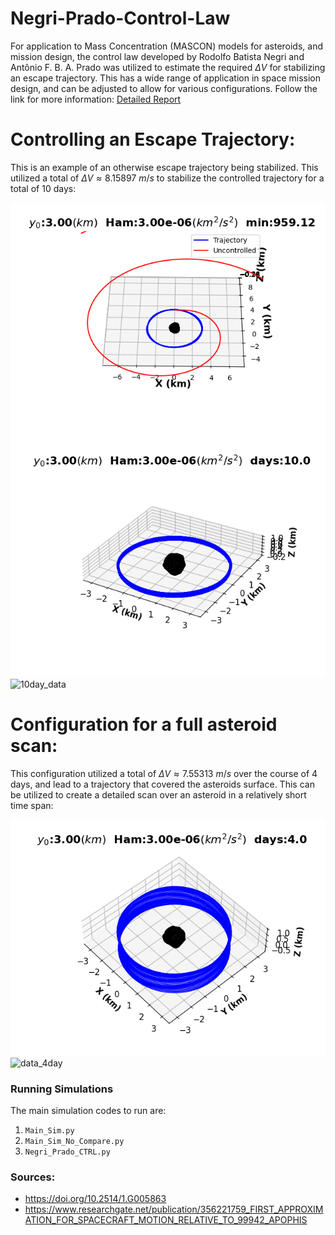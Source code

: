 # Negri-Prado-Control-Law

For application to Mass Concentration (MASCON) models for asteroids, and mission design, the control law developed by Rodolfo Batista Negri and Antônio F. B. A. Prado was utilized to estimate the required $\Delta V$ for stabilizing an escape trajectory. This has a wide range of application in space mission design, and can be adjusted to allow for various configurations. Follow the link for more information: [Detailed Report](Control_Law_Report.pdf)


# Controlling an Escape Trajectory:

This is an example of an otherwise escape trajectory being stabilized. This utilized a total of $\Delta V \approx 8.15897~m/s$ to stabilize the controlled trajectory for a total of 10 days:

![...](Databank/Compare.png)
![...](Databank/10day.png)
![10day_data](https://github.com/user-attachments/assets/fda9f934-0d84-496b-bfc7-2e024b22deb5)


# Configuration for a full asteroid scan:
This configuration utilized a total of $\Delta V \approx 7.55313~m/s$ over the course of 4 days, and lead to a trajectory that covered the asteroids surface. This can be utilized to create a detailed scan over an asteroid in a relatively short time span:

![...](Databank/angle_4day.png)
![data_4day](https://github.com/user-attachments/assets/29c47ca0-205b-456b-8af0-9dd21af3e1ff)



### Running Simulations  
The main simulation codes to run are:

1) `Main_Sim.py`
2) `Main_Sim_No_Compare.py` 
3) `Negri_Prado_CTRL.py` 






### Sources:  
- https://doi.org/10.2514/1.G005863
- https://www.researchgate.net/publication/356221759_FIRST_APPROXIMATION_FOR_SPACECRAFT_MOTION_RELATIVE_TO_99942_APOPHIS
